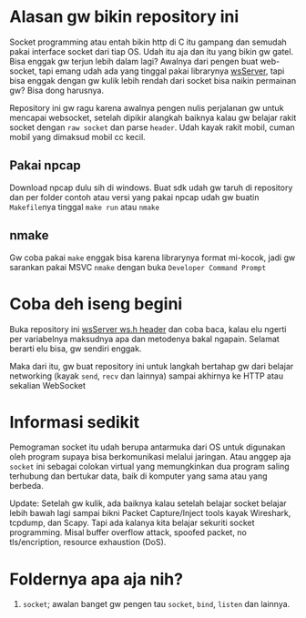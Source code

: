 # Alasan gw bikin repository ini
Socket programming atau entah bikin http di C itu gampang dan semudah pakai interface socket dari tiap OS. Udah itu aja dan itu yang bikin gw gatel. Bisa enggak gw terjun lebih dalam lagi? Awalnya dari pengen buat web-socket, tapi emang udah ada yang tinggal pakai librarynya [wsServer](https://github.com/Theldus/wsServer), tapi bisa enggak dengan gw kulik lebih rendah dari socket bisa naikin permainan gw? Bisa dong harusnya.

Repository ini gw ragu karena awalnya pengen nulis perjalanan gw untuk mencapai websocket, setelah dipikir alangkah baiknya kalau gw belajar rakit socket dengan `raw socket` dan parse `header`. Udah kayak rakit mobil, cuman mobil yang dimaksud mobil cc kecil.

## Pakai npcap
Download npcap dulu sih di windows. Buat sdk udah gw taruh di repository dan per folder contoh atau versi yang pakai npcap udah gw buatin `Makefile`nya tinggal `make run` atau `nmake`

## nmake
Gw coba pakai `make` enggak bisa karena librarynya format mi-kocok, jadi gw sarankan pakai MSVC `nmake` dengan buka `Developer Command Prompt`

# Coba deh iseng begini
Buka repository ini [wsServer ws.h header](https://github.com/Theldus/wsServer/blob/master/include/ws.h) dan coba baca, kalau elu ngerti per variabelnya maksudnya apa dan metodenya bakal ngapain. Selamat berarti elu bisa, gw sendiri enggak.

Maka dari itu, gw buat repository ini untuk langkah bertahap gw dari belajar networking (kayak `send`, `recv` dan lainnya) sampai akhirnya ke HTTP atau sekalian WebSocket

# Informasi sedikit
Pemograman socket itu udah berupa antarmuka dari OS untuk digunakan oleh program supaya bisa berkomunikasi melalui jaringan. Atau anggep aja `socket` ini sebagai colokan virtual yang memungkinkan dua program saling terhubung dan bertukar data, baik di komputer yang sama atau yang berbeda.

Update: Setelah gw kulik, ada baiknya kalau setelah belajar socket belajar lebih bawah lagi sampai bikni Packet Capture/Inject tools kayak Wireshark, tcpdump, dan Scapy. Tapi ada kalanya kita belajar sekuriti socket programming. Misal buffer overflow attack, spoofed packet, no tls/encription, resource exhaustion (DoS). 

# Foldernya apa aja nih?
1. `socket`; awalan banget gw pengen tau `socket`, `bind`, `listen` dan lainnya.